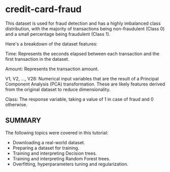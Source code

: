 # credit-card-fraud

This dataset is used for fraud detection and has a highly imbalanced class distribution, with the majority of transactions being non-fraudulent (Class 0) and a small percentage being fraudulent (Class 1).

Here's a breakdown of the dataset features:

Time: Represents the seconds elapsed between each transaction and the first transaction in the dataset.

Amount: Represents the transaction amount.

V1, V2, ..., V28: Numerical input variables that are the result of a Principal Component Analysis (PCA) transformation. These are likely features derived from the original dataset to reduce dimensionality.

Class: The response variable, taking a value of 1 in case of fraud and 0 otherwise.

## SUMMARY

The following topics were covered in this tutorial:

- Downloading a real-world dataset. 
- Preparing a dataset for training.
- Training and interpreting Decision trees.
- Training and interpreting Random Forest trees.
- Overfitting, hyperparameters tuning and regularization.
